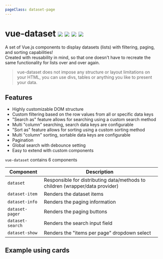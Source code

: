 ```yaml
---
pageClass: dataset-page
---
```


# vue-dataset <a href="https://npm.im/vue-dataset"><img src="https://badgen.net/npm/v/vue-dataset"></a> ![](https://img.badgesize.io/kouts/vue-dataset/master/dist/umd/VueDataset.min.js.svg) ![](https://img.badgesize.io/kouts/vue-dataset/master/dist/umd/VueDataset.min.js.svg?compression=gzip) ![](../coverage/badge.svg)

A set of Vue.js components to display datasets (lists) with filtering, paging, and sorting capabilities!  
Created with reusability in mind, so that one doesn't have to recreate the same functionality for lists over and over again.

> vue-dataset does not impose any structure or layout limitations on your HTML, you can use divs, tables or anything you like to present your data.

## Features

- Highly customizable DOM structure
- Custom filtering based on the row values from all or specific data keys
- "Search as" feature allows for searching using a custom search method
- Multi "column" searching, search data keys are configurable
- "Sort as" feature allows for sorting using a custom sorting method
- Multi "column" sorting, sortable data keys are configurable
- Pagination
- Global search with debounce setting
- Easy to extend with custom components


`vue-dataset` contains 6 components

| Component | Description |
| ----------- | ----------- |
| `dataset` | Responsible for distributing data/methods to children (wrapper/data provider) |
| `dataset-item` | Renders the dataset items |
| `dataset-info` | Renders the paging information |
| `dataset-pager` | Renders the paging buttons |
| `dataset-search` | Renders the search input field |
| `dataset-show` | Renders the "items per page" dropdown select |

<h2 class="mb-4">Example using cards</h2>

<vue-example file="Example1" />
